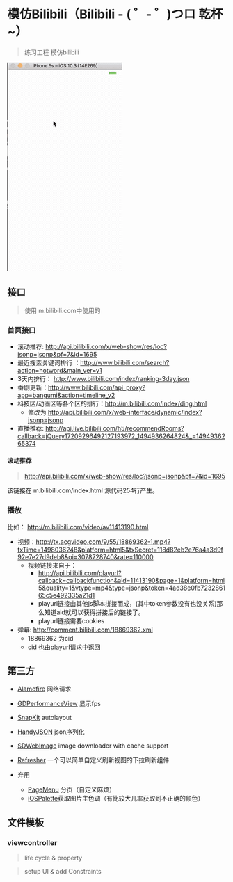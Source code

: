 #  模仿Bilibili（Bilibili - ( ゜- ゜)つロ 乾杯~）
> 练习工程 模仿bilibili

![](./BiliBili_sts/Res/quickLook.gif)

##  接口

>使用 m.bilibili.com中使用的

###  首页接口

* 滚动推荐: http://api.bilibili.com/x/web-show/res/loc?jsonp=jsonp&pf=7&id=1695
* 最近搜索关键词排行 ：http://www.bilibili.com/search?action=hotword&main_ver=v1
* 3天内排行： http://www.bilibili.com/index/ranking-3day.json
* 番剧更新：http://www.bilibili.com/api_proxy?app=bangumi&action=timeline_v2
* 科技区/动画区等各个区的排行：http://m.bilibili.com/index/ding.html
    * 修改为 http://api.bilibili.com/x/web-interface/dynamic/index?jsonp=jsonp
* 直播推荐: http://api.live.bilibili.com/h5/recommendRooms?callback=jQuery17209296492127193972_1494936264824&_=1494936265374

####  滚动推荐

>http://api.bilibili.com/x/web-show/res/loc?jsonp=jsonp&pf=7&id=1695

该链接在 m.bilibili.com/index.html 源代码254行产生。

### 播放

比如： http://m.bilibili.com/video/av11413190.html 

* 视频：http://tx.acgvideo.com/9/55/18869362-1.mp4?txTime=1498036248&platform=html5&txSecret=118d82eb2e76a4a3d9f92e7e27d9deb8&oi=3078728740&rate=110000
    * 视频链接来自于：
        * http://api.bilibili.com/playurl?callback=callbackfunction&aid=11413190&page=1&platform=html5&quality=1&vtype=mp4&type=jsonp&token=4ad38e0fb723286165c5e492335a21d1
        * playurl链接由其他js脚本拼接而成，(其中token参数没有也没关系)那么知道aid就可以获得拼接后的链接了。
        * playurl链接需要cookies
* 弹幕: http://comment.bilibili.com/18869362.xml
    * 18869362 为cid
    * cid 也由playurl请求中返回

##  第三方

* [Alamofire](https://github.com/Alamofire/Alamofire) 网络请求
* [GDPerformanceView](https://github.com/dani-gavrilov/GDPerformanceView-Swift) 显示fps
* [SnapKit](https://github.com/SnapKit/SnapKit) autolayout
* [HandyJSON](https://github.com/alibaba/HandyJSON) json序列化
* [SDWebImage](https://github.com/rs/SDWebImage) image downloader with cache support
* [Refresher](https://github.com/jcavar/refresher) 一个可以简单自定义刷新视图的下拉刷新组件

* 弃用
    * [PageMenu](https://github.com/PageMenu/PageMenu) 分页（自定义麻烦）
    * [iOSPalette](https://github.com/tangdiforx/iOSPalette)获取图片主色调（有比较大几率获取到不正确的颜色）	

## 文件模板

### viewcontroller

>life cycle & property

>setup UI & add Constraints
